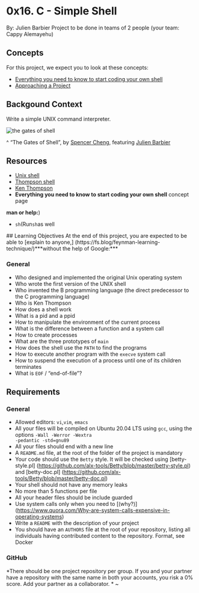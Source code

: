 # 0x16. C - Simple Shell

By: Julien Barbier
Project to be done in teams of 2 people (your team: Cappy Alemayehu)

## Concepts

For this project, we expect you to look at these concepts:


* [Everything you need to know to start coding your own shell](https://intranet.alxswe.com/concepts/64)
* [Approaching a Project](https://intranet.alxswe.com/concepts/350)


## Backgound Context

Write a simple UNIX command interpreter.



![the gates of shell](https://s3.amazonaws.com/intranet-projects-files/holbertonschool-low_level_programming/235/shell.jpeg)

^ “The Gates of Shell”, by [Spencer Cheng](https://twitter.com/spencerhcheng/status/855104635069054977), featuring [Julien Barbier](https://twitter.com/julienbarbier42)

## Resources

* [Unix shell](https://en.wikipedia.org/wiki/Unix_shell)
* [Thompson shell](https://en.wikipedia.org/wiki/Thompson_shell)
* [Ken Thompson](https://en.wikipedia.org/wiki/Ken_Thompson)
* **Everything you need to know to start coding your own shell** concept page

**man or help:**)
<ul>
<li><code>sh</code>(Run<code>sh</code>as well</li>
</ul>
## Learning Objectives
At the end of this project, you are expected to be able to [explain to anyone,] (https://fs.blog/feynman-learning-technique/)***without the help of Google:***

### General
* Who designed and implemented the original Unix operating system
* Who wrote the first version of the UNIX shell
* Who invented the B programming language (the direct predecessor to the C programming language)
* Who is Ken Thompson
* How does a shell work
* What is a pid and a ppid
* How to manipulate the environment of the current process
* What is the difference between a function and a system call
* How to create processes
* What are the three prototypes of <code>main</code>
* How does the shell use the <code>PATH</code> to find the programs
* How to execute another program with the <code>execve</code> system call
* How to suspend the execution of a process until one of its children terminates
* What is <code>EOF</code> / “end-of-file”?

## Requirements

### General
* Allowed editors: <code>vi</code>,<code>vim</code>, <code>emacs</code>
* All your files will be compiled on Ubuntu 20.04 LTS using <code>gcc</code>, using the options <code>-Wall -Werror -Wextra -pedantic -std=gnu89</code>
* All your files should end with a new line
* A <code>README.md</code> file, at the root of the folder of the project is mandatory
* Your code should use the <code>Betty</code> style. It will be checked using [betty-style.pl] (https://github.com/alx-tools/Betty/blob/master/betty-style.pl) and [betty-doc.pl] (https://github.com/alx-tools/Betty/blob/master/betty-doc.pl)
* Your shell should not have any memory leaks
* No more than 5 functions per file
* All your header files should be include guarded
* Use system calls only when you need to [(why?)] (https://www.quora.com/Why-are-system-calls-expensive-in-operating-systems)
* Write a <code>README</code> with the description of your project
* You should have an <code>AUTHORS</code> file at the root of your repository, listing all individuals having contributed content to the repository. Format, see Docker

### GitHub
*There should be one project repository per group. If you and your partner have a repository with the same name in both your accounts, you risk a 0% score. Add your partner as a collaborator. *
~                                                                                                                                       
